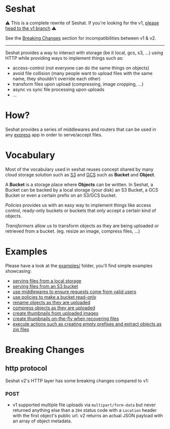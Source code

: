 # Seshat

:warning: This is a complete rewrite of Seshat. If you're looking for the v1, [please head to the v1 branch](https://github.com/enspirit/seshat/tree/v1) :warning:

See the [Breaking Changes](#breaking-changes) section for incompatibilities between v1 & v2.

---

Seshat provides a way to interact with storage (be it local, gcs, s3, ...) using HTTP while providing ways to implement things such as:

* access-control (not everyone can do the same things on objects)
* avoid file collision (many people want to upload files with the same name, they shouldn't override each other)
* transform files upon upload (compressing, image cropping, ...)
* async vs sync file processing upon uploads
* ...

# How?

Seshat provides a series of middlewares and routers that can be used in any [express](https://expressjs.com/) app in order to serve/accept files.

# Vocabulary

Most of the vocabulary used in seshat reuses concept shared by many cloud storage solution such as [S3](https://aws.amazon.com/s3/) and [GCS](https://cloud.google.com/storage) such as **Bucket** and **Object**.

A **Bucket** is a storage place where **Objects** can be written. In Seshat, a Bucket can be backed by a local storage (your disk) an S3 Bucket, a GCS Bucket or even a certain prefix on an S3/GCS bucket.

*Policies* provides us with an easy way to implement things like access control, ready-only buckets or buckets that only accept a certain kind of objects.

*Transformers* allow us to transform objects as they are being uploaded or retrieved from a bucket. (eg. resize an image, compress files, ...)

# Examples

Please have a look at the [examples/](examples/) folder, you'll find simple examples showcasing:

* [serving files from a local storage](examples/local.ts)
* [serving files from an S3 bucket](examples/s3.ts)
* [use middlewares to ensure requests come from valid users](examples/authentication.ts)
* [use policies to make a bucket read-only](examples/readonly.ts)
* [rename objects as they are uploaded](examples/rename.ts)
* [compress objects as they are uploaded](examples/gzip.ts)
* [create thumbnails from uploaded images](examples/thumbnails.ts)
* [create thumbnails on-the-fly when recovering files](examples/thumbnails-on-the-fly.ts.ts)
* [execute actions such as creating empty prefixes and extract objects as zip files](examples/actions.ts)

# Breaking Changes

## http protocol

Seshat v2's HTTP layer has some breaking changes compared to v1:
### POST

* v1 supported multiple file uploads via `multipart/form-data` but never returned anything else than a `204` status code with a `Location` header with the first object's public url. v2 returns an actual JSON payload with an array of object metadata.
